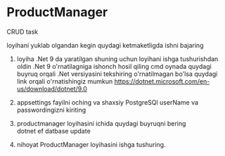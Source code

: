 # ProductManager
CRUD task

loyihani yuklab olgandan kegin quydagi ketmaketligda ishni bajaring 

1. loyiha .Net 9 da yaratilgan shuning uchun loyihani ishga tushurishdan oldin .Net 9 o'rnatilagniga ishonch hosil qiling
cmd oynada quydagi buyruq orqali .Net versiyasini tekshiring
o'rnatilmagan bo'lsa quydagi link orqali o'rnatishingiz mumkun 
https://dotnet.microsoft.com/en-us/download/dotnet/9.0

2. appsettings fayilni oching va shaxsiy PostgreSQl userName va passwordingizni kiriting 

3. productmanager loyihasini ichida quydagi buyruqni bering   
dotnet ef datbase update

4. nihoyat ProductManager loyihasini ishga tushuring.

